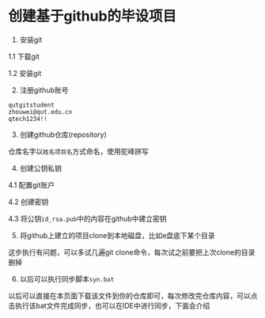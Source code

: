 # 创建基于github的毕设项目
1. 安装git

1.1 下载git

1.2 安装git

2. 注册github账号
```
qutgitstudent
zhouwei@qut.edu.cn
qtech1234!!
```

3. 创建github仓库(repository)

仓库名字以`姓名项目名`方式命名，使用驼峰拼写

4. 创建公钥私钥

4.1 配置git账户

4.2 创建密钥

4.3 将公钥`id_rsa.pub`中的内容在github中建立密钥

5. 将github上建立的项目clone到本地磁盘，比如e盘底下某个目录

这步执行有问题，可以多试几遍git clone命令，每次试之前要把上次clone的目录删掉

6. 以后可以执行同步脚本`syn.bat`

以后可以直接在本页面下载该文件到你的仓库即可，每次修改完仓库内容，可以点击执行该bat文件完成同步，也可以在IDE中进行同步，下面会介绍
